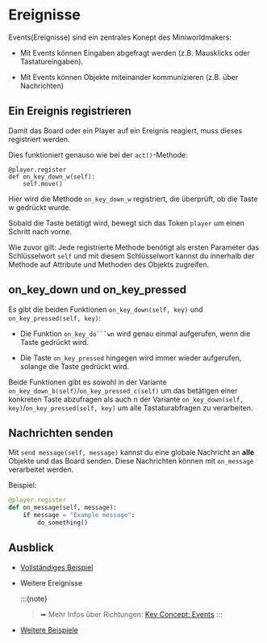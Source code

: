 Ereignisse
===========

Events(Ereignisse) sind ein zentrales Konept des Miniworldmakers:

  * Mit Events können Eingaben abgefragt werden (z.B. Mausklicks oder Tastatureingaben).
  
  * Mit Events können Objekte miteinander kommunizieren (z.B. über Nachrichten)

## Ein Ereignis registrieren

Damit das Board oder ein Player auf ein Ereignis reagiert, muss dieses registriert werden.

Dies funktioniert genauso wie bei der `act()`-Methode:

```
@player.register
def on_key_down_w(self):
    self.move()
 ```
 
Hier wird die Methode `on_key_down_w` registriert, die überprüft, ob die Taste w gedrückt wurde.

Sobald die Taste betätigt wird, bewegt sich das Token `player` um einen Schritt nach vorne.

Wie zuvor gilt: Jede registrierte Methode benötigt als ersten Parameter das Schlüsselwort `self` und mit diesem Schlüsselwort kannst du innerhalb der Methode auf Attribute und Methoden des Objekts zugreifen.

## on_key_down und on_key_pressed

Es gibt die beiden Funktionen `on_key_down(self, key)` und `on_key_pressed(self, key)`: 

  * Die Funktion `on_key_do```wn` wird genau einmal aufgerufen, wenn die Taste gedrückt wird. 
  
  * Die Taste `on_key_pressed` hingegen wird immer wieder aufgerufen, solange die Taste gedrückt wird. 

Beide Funktionen gibt es sowohl in der Variante `on_key_down_b(self)`/`on_key_pressed_c(self)` um das betätigen einer konkreten Taste abzufragen als auch n der Variante `on_key_down(self, key)`/`on_key_pressed(self, key)` um alle Tastaturabfragen zu verarbeiten.

## Nachrichten senden

Mit `send message(self, message)` kannst du eine globale Nachricht an **alle** Objekte und das Board senden.
Diese Nachrichten können mit `on_message` verarbeitet werden.

Beispiel:

```python
@player.register
def on_message(self, message):
    if message = "Example message":
        do_something()
  ```

## Ausblick

* [Vollständiges Beispiel](https://codeberg.org/a_siebel/miniworldmaker/src/branch/main/examples/tutorial/05%20-%20events.py)

* Weitere Ereignisse

  :::{note}  
  >➥ Mehr Infos über Richtungen: [Key Concept: Events](../key_concepts/events.md)
  :::

* [Weitere Beispiele](https://codeberg.org/a_siebel/miniworldmaker/src/branch/main/examples/tests/8%20Events)